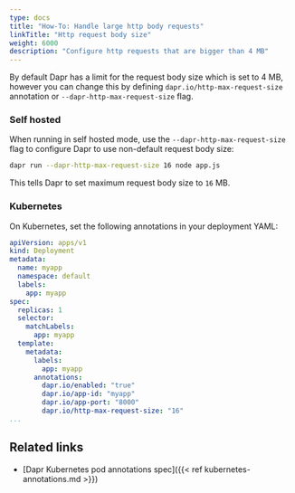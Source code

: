 ```yaml
---
type: docs
title: "How-To: Handle large http body requests"
linkTitle: "Http request body size"
weight: 6000
description: "Configure http requests that are bigger than 4 MB"
---
```


By default Dapr has a limit for the request body size which is set to 4 MB, however you can change this by defining `dapr.io/http-max-request-size` annotation or `--dapr-http-max-request-size` flag.


### Self hosted

When running in self hosted mode, use the `--dapr-http-max-request-size` flag to configure Dapr to use non-default request body size:

```bash
dapr run --dapr-http-max-request-size 16 node app.js
```
This tells Dapr to set maximum request body size to `16` MB.


### Kubernetes

On Kubernetes, set the following annotations in your deployment YAML:
```yaml
apiVersion: apps/v1
kind: Deployment
metadata:
  name: myapp
  namespace: default
  labels:
    app: myapp
spec:
  replicas: 1
  selector:
    matchLabels:
      app: myapp
  template:
    metadata:
      labels:
        app: myapp
      annotations:
        dapr.io/enabled: "true"
        dapr.io/app-id: "myapp"
        dapr.io/app-port: "8000"
        dapr.io/http-max-request-size: "16"
...
```

## Related links
- [Dapr Kubernetes pod annotations spec]({{< ref kubernetes-annotations.md >}})
